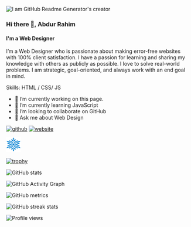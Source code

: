 ![I am GitHub Readme Generator's creator](https://images.pexels.com/photos/1779487/pexels-photo-1779487.jpeg?auto=compress&cs=tinysrgb&w=1260&h=750&dpr=1)


### Hi there 👋, Abdur Rahim
#### I'm a Web Designer


I’m a Web Designer who is passionate about making error-free websites with 100% client satisfaction. I have a passion for learning and sharing my knowledge with others as publicly as possible. I love to solve real-world problems. I am strategic, goal-oriented, and always work with an end goal in mind.

Skills:  HTML / CSS/ JS

- 🔭 I’m currently working on this page. 
- 🌱 I’m currently learning JavaScript 
- 👯 I’m looking to collaborate on GitHub 
- 💬 Ask me about Web Design 


[<img src='https://cdn.jsdelivr.net/npm/simple-icons@3.0.1/icons/github.svg' alt='github' height='40'>](https://github.com/a-r-hridoy)  [<img src='https://cdn.jsdelivr.net/npm/simple-icons@3.0.1/icons/icloud.svg' alt='website' height='40'>](http://127.0.0.1:5500/index.html)  

<a href='https://archiveprogram.github.com/'><img src='https://raw.githubusercontent.com/acervenky/animated-github-badges/master/assets/acbadge.gif' width='40' height='40'></a> 

[![trophy](https://github-profile-trophy.vercel.app/?username=a-r-hridoy)](https://github.com/ryo-ma/github-profile-trophy)

![GitHub stats](https://github-readme-stats.vercel.app/api?username=a-r-hridoy&show_icons=true)  

![GitHub Activity Graph](https://activity-graph.herokuapp.com/graph?username=a-r-hridoy)  

![GitHub metrics](https://metrics.lecoq.io/a-r-hridoy)  

![GitHub streak stats](https://streak-stats.demolab.com/?user=a-r-hridoy)  

![Profile views](https://gpvc.arturio.dev/a-r-hridoy)  
